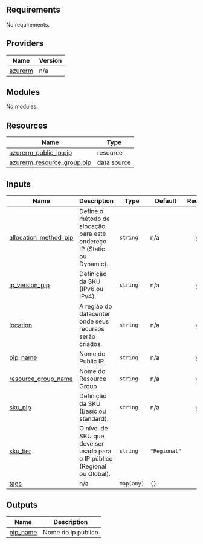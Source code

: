 ## Requirements

No requirements.

## Providers

| Name | Version |
|------|---------|
| <a name="provider_azurerm"></a> [azurerm](#provider\_azurerm) | n/a |

## Modules

No modules.

## Resources

| Name | Type |
|------|------|
| [azurerm_public_ip.pip](https://registry.terraform.io/providers/hashicorp/azurerm/latest/docs/resources/public_ip) | resource |
| [azurerm_resource_group.pip](https://registry.terraform.io/providers/hashicorp/azurerm/latest/docs/data-sources/resource_group) | data source |

## Inputs

| Name | Description | Type | Default | Required |
|------|-------------|------|---------|:--------:|
| <a name="input_allocation_method_pip"></a> [allocation\_method\_pip](#input\_allocation\_method\_pip) | Define o método de alocação para este endereço IP (Static ou Dynamic). | `string` | n/a | yes |
| <a name="input_ip_version_pip"></a> [ip\_version\_pip](#input\_ip\_version\_pip) | Definição da SKU (IPv6 ou IPv4). | `string` | n/a | yes |
| <a name="input_location"></a> [location](#input\_location) | A região do datacenter onde seus recursos serão criados. | `string` | n/a | yes |
| <a name="input_pip_name"></a> [pip\_name](#input\_pip\_name) | Nome do Public IP. | `string` | n/a | yes |
| <a name="input_resource_group_name"></a> [resource\_group\_name](#input\_resource\_group\_name) | Nome do Resource Group | `string` | n/a | yes |
| <a name="input_sku_pip"></a> [sku\_pip](#input\_sku\_pip) | Definição da SKU (Basic ou standard). | `string` | n/a | yes |
| <a name="input_sku_tier"></a> [sku\_tier](#input\_sku\_tier) | O nível de SKU que deve ser usado para o IP público (Regional ou Global). | `string` | `"Regional"` | no |
| <a name="input_tags"></a> [tags](#input\_tags) | n/a | `map(any)` | `{}` | no |

## Outputs

| Name | Description |
|------|-------------|
| <a name="output_pip_name"></a> [pip\_name](#output\_pip\_name) | Nome do ip publico |
